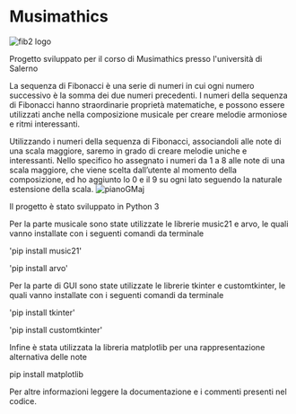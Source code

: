 # Musimathics

![fib2 logo](https://user-images.githubusercontent.com/107865801/212548397-4967a573-4d92-42ed-aec7-f71f9813a359.jpg)



Progetto sviluppato per il corso di Musimathics presso l'università di Salerno

La sequenza di Fibonacci è una serie di numeri in cui ogni numero successivo è la somma dei due numeri precedenti. I numeri della sequenza di Fibonacci hanno straordinarie proprietà matematiche, e possono essere utilizzati anche nella composizione musicale per creare melodie armoniose e ritmi interessanti.

Utilizzando i numeri della sequenza di Fibonacci, associandoli alle note di una scala maggiore, saremo in grado di creare melodie uniche e interessanti.
Nello specifico ho assegnato i numeri da 1 a 8 alle note di una scala maggiore, che viene scelta dall’utente al momento della composizione, ed ho aggiunto lo 0 e il 9 su ogni lato seguendo la naturale estensione della scala.
![pianoGMaj](https://user-images.githubusercontent.com/107865801/212548468-475afb16-6d73-4c6a-8140-09bc1bbd0ea4.png)


Il progetto è stato sviluppato in Python 3

Per la parte musicale sono state utilizzate le librerie music21 e arvo, le quali vanno installate con i seguenti comandi da terminale

'pip install music21'

'pip install arvo'

Per la parte di GUI sono state utilizzate le librerie tkinter e customtkinter, le quali vanno installate con i seguenti comandi da terminale

'pip install tkinter'

'pip install customtkinter'

Infine è stata utilizzata la libreria matplotlib per una rappresentazione alternativa delle note

pip install matplotlib

Per altre informazioni leggere la documentazione e i commenti presenti nel codice.

